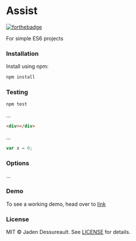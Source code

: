 # Assist

[![forthebadge](http://forthebadge.com/images/badges/uses-badges.svg)](http://forthebadge.com)

For simple ES6 projects

### Installation

Install using npm:

```sh
npm install
```

### Testing

```sh
npm test
```

...

```html
<div></div>
```

...

```js
var x = 0;
```

### Options

...

### Demo

To see a working demo, head over to [link](#)

### License

MIT © Jaden Dessureault. See [LICENSE](LICENSE) for details.